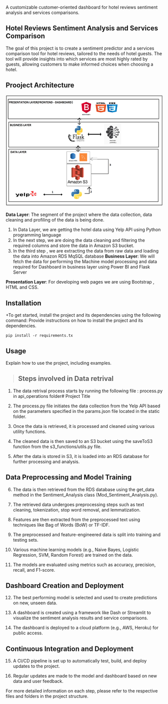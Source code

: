 
A customizable customer-oriented dashboard for hotel reviews sentiment analysis and services comparisons.
## Hotel Reviews Sentiment Analysis and Services Comparison
The goal of this project is to create a sentiment predictor and a services comparison tool for hotel reviews, tailored to the needs of hotel guests. The tool will provide insights into which services are most highly rated by guests, allowing customers to make informed choices when choosing a hotel.

## Prooject Architecture

![HLD](image.png)


**Data Layer**: The segment of the project where the data collection, data cleaning and profiling of the data is being done.
1)	In Data Layer, we are getting the hotel data using Yelp API using Python programming language 
2)	In the next step, we are doing the data cleaning and filtering the required columns and store the data in Amazon S3 bucket.
3)	In the third step , we are extracting the data from raw data and loading the data into Amazon RDS MqSQL database
**Business Layer**:
We will fetch the data for performing the Machine model processing and data required for Dashboard in business layer using Power BI and Flask Server

**Presentation Layer**:
For developing web pages we are using Bootstrap , HTML and CSS.

## Installation

+To get started, install the project and its dependencies using the following command:
Provide instructions on how to install the project and its dependencies.
```
pip install -r requirements.tx
```

## Usage

Explain how to use the project, including examples.
> ## Steps involved in Data retrival
1) The data retrival process starts by running the following file : 
    process.py in api_operations folder# Project Title

2) The process.py file initiates the data collection from the Yelp API based on the parameters specified in the params.json file located in the static folder.

3) Once the data is retrieved, it is processed and cleaned using various utility functions.

4) The cleaned data is then saved to an S3 bucket using the saveToS3 function from the s3_functions/utils.py file.

5) After the data is stored in S3, it is loaded into an RDS database for further processing and analysis.

## Data Preprocessing and Model Training

6) The data is then retrieved from the RDS database using the get_data method in the Sentiment_Analysis class (Mod_Sentiment_Analysis.py).

7) The retrieved data undergoes preprocessing steps such as text cleaning, tokenization, stop word removal, and lemmatization.

8) Features are then extracted from the preprocessed text using techniques like Bag of Words (BoW) or TF-IDF.

9) The preprocessed and feature-engineered data is split into training and testing sets.

10) Various machine learning models (e.g., Naive Bayes, Logistic Regression, SVM, Random Forest) are trained on the data.

11) The models are evaluated using metrics such as accuracy, precision, recall, and F1-score.

## Dashboard Creation and Deployment

12) The best performing model is selected and used to create predictions on new, unseen data.

13) A dashboard is created using a framework like Dash or Streamlit to visualize the sentiment analysis results and service comparisons.

14) The dashboard is deployed to a cloud platform (e.g., AWS, Heroku) for public access.

## Continuous Integration and Deployment

15) A CI/CD pipeline is set up to automatically test, build, and deploy updates to the project.

16) Regular updates are made to the model and dashboard based on new data and user feedback.

For more detailed information on each step, please refer to the respective files and folders in the project structure.
